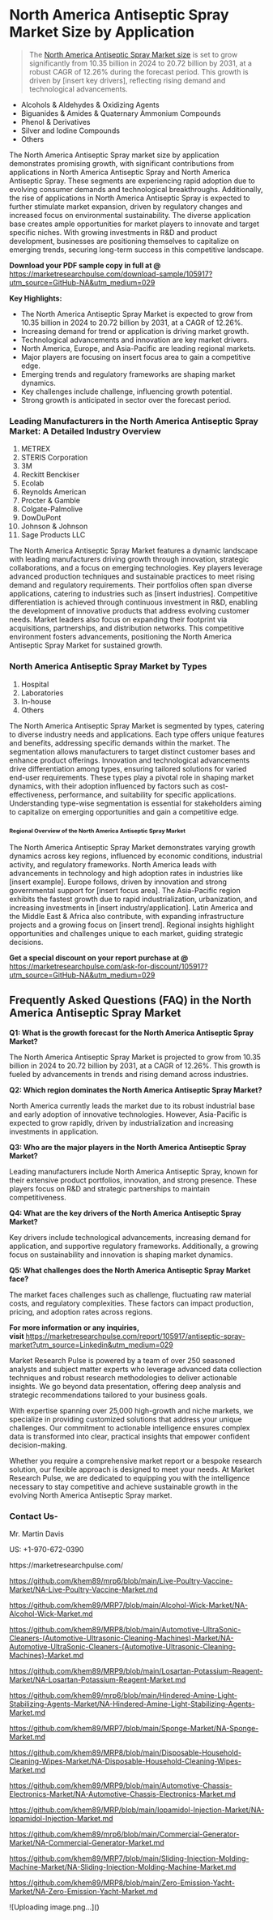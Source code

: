 <h1>North America Antiseptic Spray Market&nbsp;Size by Application</h1><blockquote><p>The <a href="https://marketresearchpulse.com/download-sample/105917?utm_source=GitHub-NA&amp;utm_medium=029">North America Antiseptic Spray Market size</a> is set to grow significantly from 10.35 billion in 2024 to 20.72 billion by 2031, at a robust CAGR of 12.26% during the forecast period. This growth is driven by [insert key drivers], reflecting rising demand and technological advancements.</p></blockquote><ul><li>Alcohols & Aldehydes & Oxidizing Agents<li> Biguanides & Amides & Quaternary Ammonium Compounds<li> Phenol & Derivatives<li> Silver and Iodine Compounds<li> Others</li></ul><p>The North America Antiseptic Spray market size by application demonstrates promising growth, with significant contributions from applications in North America Antiseptic Spray and North America Antiseptic Spray. These segments are experiencing rapid adoption due to evolving consumer demands and technological breakthroughs. Additionally, the rise of applications in North America Antiseptic Spray is expected to further stimulate market expansion, driven by regulatory changes and increased focus on environmental sustainability. The diverse application base creates ample opportunities for market players to innovate and target specific niches. With growing investments in R&D and product development, businesses are positioning themselves to capitalize on emerging trends, securing long-term success in this competitive landscape.</p><p><strong>Download your PDF sample copy in full at @ </strong><a href="https://marketresearchpulse.com/download-sample/105917?utm_source=GitHub-NA&amp;utm_medium=029">https://marketresearchpulse.com/download-sample/105917?utm_source=GitHub-NA&amp;utm_medium=029</a></p><p><strong>Key Highlights: </strong></p><ul><li>The North America Antiseptic Spray Market is expected to grow from 10.35 billion in 2024 to 20.72 billion by 2031, at a CAGR of 12.26%.</li><li>Increasing demand for trend or application is driving market growth.</li><li>Technological advancements and innovation are key market drivers.</li><li>North America, Europe, and Asia-Pacific are leading regional markets.</li><li>Major players are focusing on insert focus area to gain a competitive edge.</li><li>Emerging trends and regulatory frameworks are shaping market dynamics.</li><li>Key challenges include challenge, influencing growth potential.</li><li>Strong growth is anticipated in sector over the forecast period.</li></ul><h3>Leading Manufacturers in the North America Antiseptic Spray Market: A Detailed Industry Overview</h3><ol><li>METREX</li><li>STERIS Corporation</li><li>3M</li><li>Reckitt Benckiser</li><li>Ecolab</li><li>Reynolds American</li><li>Procter & Gamble</li><li>Colgate-Palmolive</li><li>DowDuPont</li><li>Johnson & Johnson</li><li>Sage Products LLC</li></ol><div class="flex max-w-full flex-col flex-grow"><div class="min-h-8 text-message flex w-full flex-col items-end gap-2 whitespace-normal break-words [.text-message+&amp;]:mt-5" dir="auto" data-message-author-role="assistant" data-message-id="fd8432e4-4910-450d-b182-61b7bfb0a01f" data-message-model-slug="gpt-4o"><div class="flex w-full flex-col gap-1 empty:hidden first:pt-[3px]"><div class="markdown prose w-full break-words dark:prose-invert light"><p>The North America Antiseptic Spray Market features a dynamic landscape with leading manufacturers driving growth through innovation, strategic collaborations, and a focus on emerging technologies. Key players leverage advanced production techniques and sustainable practices to meet rising demand and regulatory requirements. Their portfolios often span diverse applications, catering to industries such as [insert industries]. Competitive differentiation is achieved through continuous investment in R&amp;D, enabling the development of innovative products that address evolving customer needs. Market leaders also focus on expanding their footprint via acquisitions, partnerships, and distribution networks. This competitive environment fosters advancements, positioning the North America Antiseptic Spray Market for sustained growth.</p></div></div></div></div><h3>North America Antiseptic Spray Market by Types</h3><ol><li>Hospital<li> Laboratories<li> In-house<li> Others</li></ol><div class="flex max-w-full flex-col flex-grow"><div class="min-h-8 text-message flex w-full flex-col items-end gap-2 whitespace-normal break-words [.text-message+&amp;]:mt-5" dir="auto" data-message-author-role="assistant" data-message-id="084470be-0bb7-4664-bddf-5156b4f41249" data-message-model-slug="gpt-4o-mini"><div class="flex w-full flex-col gap-1 empty:hidden first:pt-[3px]"><div class="markdown prose w-full break-words dark:prose-invert light"><p>The North America Antiseptic Spray Market is segmented by types, catering to diverse industry needs and applications. Each type offers unique features and benefits, addressing specific demands within the market. The segmentation allows manufacturers to target distinct customer bases and enhance product offerings. Innovation and technological advancements drive differentiation among types, ensuring tailored solutions for varied end-user requirements. These types play a pivotal role in shaping market dynamics, with their adoption influenced by factors such as cost-effectiveness, performance, and suitability for specific applications. Understanding type-wise segmentation is essential for stakeholders aiming to capitalize on emerging opportunities and gain a competitive edge.</p></div></div></div></div><h3><span style="font-size: 11px;">Regional Overview of the North America Antiseptic Spray Market</span></h3><div class="flex max-w-full flex-col flex-grow"><div class="min-h-8 text-message flex w-full flex-col items-end gap-2 whitespace-normal break-words [.text-message+&amp;]:mt-5" dir="auto" data-message-author-role="assistant" data-message-id="e9038762-ce64-4e30-91c9-9bd413514231" data-message-model-slug="gpt-4o-mini"><div class="flex w-full flex-col gap-1 empty:hidden first:pt-[3px]"><div class="markdown prose w-full break-words dark:prose-invert light"><p>The North America Antiseptic Spray Market demonstrates varying growth dynamics across key regions, influenced by economic conditions, industrial activity, and regulatory frameworks. North America leads with advancements in technology and high adoption rates in industries like [insert example]. Europe follows, driven by innovation and strong governmental support for [insert focus area]. The Asia-Pacific region exhibits the fastest growth due to rapid industrialization, urbanization, and increasing investments in [insert industry/application]. Latin America and the Middle East &amp; Africa also contribute, with expanding infrastructure projects and a growing focus on [insert trend]. Regional insights highlight opportunities and challenges unique to each market, guiding strategic decisions.</p></div></div></div></div><p><strong>Get a special discount on your report purchase at @ </strong><a href="https://marketresearchpulse.com/ask-for-discount/105917?utm_source=GitHub-NA&amp;utm_medium=029">https://marketresearchpulse.com/ask-for-discount/105917?utm_source=GitHub-NA&amp;utm_medium=029</a></p><h2>Frequently Asked Questions (FAQ) in the North America Antiseptic Spray Market</h2><p><strong>Q1: What is the growth forecast for the North America Antiseptic Spray Market?</strong></p><p>The North America Antiseptic Spray Market is projected to grow from 10.35 billion in 2024 to 20.72 billion by 2031, at a CAGR of 12.26%. This growth is fueled by advancements in trends and rising demand across industries.</p><p><strong>Q2: Which region dominates the North America Antiseptic Spray Market?</strong></p><p>North America currently leads the market due to its robust industrial base and early adoption of innovative technologies. However, Asia-Pacific is expected to grow rapidly, driven by industrialization and increasing investments in application.</p><p><strong>Q3: Who are the major players in the North America Antiseptic Spray Market?</strong></p><p>Leading manufacturers include North America Antiseptic Spray, known for their extensive product portfolios, innovation, and strong presence. These players focus on R&amp;D and strategic partnerships to maintain competitiveness.</p><p><strong>Q4: What are the key drivers of the North America Antiseptic Spray Market?</strong></p><p>Key drivers include technological advancements, increasing demand for application, and supportive regulatory frameworks. Additionally, a growing focus on sustainability and innovation is shaping market dynamics.</p><p><strong>Q5: What challenges does the North America Antiseptic Spray Market face?</strong></p><p>The market faces challenges such as challenge, fluctuating raw material costs, and regulatory complexities. These factors can impact production, pricing, and adoption rates across regions.</p><p><strong>For more information or any inquiries, visit&nbsp;</strong><a href="https://marketresearchpulse.com/report/105917/antiseptic-spray-market?utm_source=Linkedin&utm_medium=029">https://marketresearchpulse.com/report/105917/antiseptic-spray-market?utm_source=Linkedin&utm_medium=029</a></p><p>Market Research Pulse is powered by a team of over 250 seasoned analysts and subject matter experts who leverage advanced data collection techniques and robust research methodologies to deliver actionable insights. We go beyond data presentation, offering deep analysis and strategic recommendations tailored to your business goals.</p><p>With expertise spanning over 25,000 high-growth and niche markets, we specialize in providing customized solutions that address your unique challenges. Our commitment to actionable intelligence ensures complex data is transformed into clear, practical insights that empower confident decision-making.</p><p>Whether you require a comprehensive market report or a bespoke research solution, our flexible approach is designed to meet your needs. At Market Research Pulse, we are dedicated to equipping you with the intelligence necessary to stay competitive and achieve sustainable growth in the evolving North America Antiseptic Spray market.</p><h3><strong>Contact Us-</strong></h3><p>Mr. Martin Davis</p><p>US: +1-970-672-0390</p><p>https://marketresearchpulse.com/</p><p><a href="https://github.com/khem89/mrp6/blob/main/Live-Poultry-Vaccine-Market/NA-Live-Poultry-Vaccine-Market.md">https://github.com/khem89/mrp6/blob/main/Live-Poultry-Vaccine-Market/NA-Live-Poultry-Vaccine-Market.md</a></p><p><a href="https://github.com/khem89/MRP7/blob/main/Alcohol-Wick-Market/NA-Alcohol-Wick-Market.md">https://github.com/khem89/MRP7/blob/main/Alcohol-Wick-Market/NA-Alcohol-Wick-Market.md</a></p><p><a href="https://github.com/khem89/MRP8/blob/main/Automotive-UltraSonic-Cleaners-(Automotive-Ultrasonic-Cleaning-Machines)-Market/NA-Automotive-UltraSonic-Cleaners-(Automotive-Ultrasonic-Cleaning-Machines)-Market.md">https://github.com/khem89/MRP8/blob/main/Automotive-UltraSonic-Cleaners-(Automotive-Ultrasonic-Cleaning-Machines)-Market/NA-Automotive-UltraSonic-Cleaners-(Automotive-Ultrasonic-Cleaning-Machines)-Market.md</a></p><p><a href="https://github.com/khem89/MRP9/blob/main/Losartan-Potassium-Reagent-Market/NA-Losartan-Potassium-Reagent-Market.md">https://github.com/khem89/MRP9/blob/main/Losartan-Potassium-Reagent-Market/NA-Losartan-Potassium-Reagent-Market.md</a></p><p><a href="https://github.com/khem89/mrp6/blob/main/Hindered-Amine-Light-Stabilizing-Agents-Market/NA-Hindered-Amine-Light-Stabilizing-Agents-Market.md">https://github.com/khem89/mrp6/blob/main/Hindered-Amine-Light-Stabilizing-Agents-Market/NA-Hindered-Amine-Light-Stabilizing-Agents-Market.md</a></p><p><a href="https://github.com/khem89/MRP7/blob/main/Sponge-Market/NA-Sponge-Market.md">https://github.com/khem89/MRP7/blob/main/Sponge-Market/NA-Sponge-Market.md</a></p><p><a href="https://github.com/khem89/MRP8/blob/main/Disposable-Household-Cleaning-Wipes-Market/NA-Disposable-Household-Cleaning-Wipes-Market.md">https://github.com/khem89/MRP8/blob/main/Disposable-Household-Cleaning-Wipes-Market/NA-Disposable-Household-Cleaning-Wipes-Market.md</a></p><p><a href="https://github.com/khem89/MRP9/blob/main/Automotive-Chassis-Electronics-Market/NA-Automotive-Chassis-Electronics-Market.md">https://github.com/khem89/MRP9/blob/main/Automotive-Chassis-Electronics-Market/NA-Automotive-Chassis-Electronics-Market.md</a></p><p><a href="https://github.com/khem89/MRP/blob/main/Iopamidol-Injection-Market/NA-Iopamidol-Injection-Market.md">https://github.com/khem89/MRP/blob/main/Iopamidol-Injection-Market/NA-Iopamidol-Injection-Market.md</a></p><p><a href="https://github.com/khem89/mrp6/blob/main/Commercial-Generator-Market/NA-Commercial-Generator-Market.md">https://github.com/khem89/mrp6/blob/main/Commercial-Generator-Market/NA-Commercial-Generator-Market.md</a></p><p><a href="https://github.com/khem89/MRP7/blob/main/Sliding-Injection-Molding-Machine-Market/NA-Sliding-Injection-Molding-Machine-Market.md">https://github.com/khem89/MRP7/blob/main/Sliding-Injection-Molding-Machine-Market/NA-Sliding-Injection-Molding-Machine-Market.md</a></p><p><a href="https://github.com/khem89/MRP8/blob/main/Zero-Emission-Yacht-Market/NA-Zero-Emission-Yacht-Market.md">https://github.com/khem89/MRP8/blob/main/Zero-Emission-Yacht-Market/NA-Zero-Emission-Yacht-Market.md</a></p>
![Uploading image.png…]()
